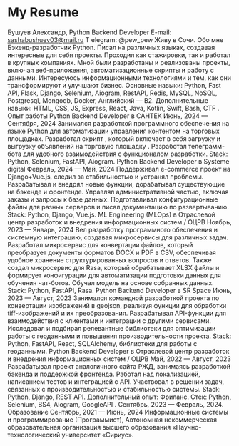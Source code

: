 # My Resume



Бушуев Александр, Python Backend Developer
E-mail: sashabushuev03@mail.ru
T elegram: @pew_pew
Живу в Сочи.
Обо мне
Бэкенд-разработчик Python. Писал на различных языках, создавая интересные для себя проекты.
Проходил как стажировки, так и работал в крупных компаниях. Мной были разработаны и реализованы
проекты, включая веб-приложения, автоматизационные скрипты и работу с данными. Интересуюсь
информационными технологиями и тем, как они трансформируют и улучшают бизнес.
Основные навыки:
Python, Fast API, Flask, Django, Selenium, Aiogram, RestAPI, Redis, MySQL, NoSQL, Postgresql, Mongodb,
Docker, Английский — B2.
Дополнительные навыки:
HTML, CSS, JS, Express, React, Java, Kotlin, Swift, Bash, CTF .
Опыт работы
Python Backend Developer в САНТЕК
Июнь, 2024 — Сентября, 2024
Занимался разработкой программного обеспечения на языке Python для автоматизации управления
контентом на торговых площадках. Разработал скрипт , который включает в себя загрузку и выгрузку
объявлений на торговую площадку . Разработал телеграмм-бота для удобного взаимодействия с
функционалом разработки.
Stack: Python, Selenium, FastAPI, Aiogram.
Python Backend Developer в Systeme digital
Февраль, 2024 — Май, 2024
Поддерживал e-commerce проект на Django+Vue.js, следил за стабильностью и устранял проблемы.
Разрабатывал и внедрял новые функции, дорабатывал существующие на бэкенде и фронтенде. Управлял
административной частью, включая заказы и запросы к базе данных. Подготавливал конфигурационные
файлы для разных серверов и писал документацию по развертыванию.
Stack: Python, Django, Vue.js.
ML Engineering (MLOps) в Отраслевой центр разработок и внедрения
информационных систем / ОЦРВ
Ноябрь, 2023 — Январь, 2024
Вел разработку программного обеспечения и системную интеграцию, создавая микросервисы для
различных задач. Разработал микросервис для конвертации файлов, который преобразует документы
форматов DOCX и PDF в CSV, обеспечивая удобное хранение структурированных вопросов и ответов.
Также создал микросервис для Rasa, который обрабатывает XLSX файлы и формирует конфигурации для
автоматизации подготовки данных для обучения чат-ботов. Обучал модель на основе собранных данных.
Stack: Python, FastAPI, Rasa.
Python Backend Developer в SR Space
Июнь, 2023 — Август, 2023
Занимался командной разработкой проекта по конвертации изображений в geojson, реализуя функции для
обработки tiff-изображений и их преобразования. Разрабатывал API-функции для взаимодействия с
клиентами и интеграции с другими сервисами. Исследовал и подбирал релевантные библиотеки для
оптимизации работы с геоданными и повышения производительности проекта.
Stack: Python, FastAPI, React, SQLAlchemy, библиотеки для работы с геоданными.
Python Backend Developer в Отраслевой центр разработок и внедрения
информационных систем / ОЦРВ
Май, 2022 — Август, 2023
Разрабатывал проект аналогичного сайта РЖД, занимаясь разработкой бэкенда и поддержкой фронтенда.
Работал над локализацией, написанием тестов и интеграцией с API. Участвовал в решении задач,
связанных с производительностью и стабильностью системы.
Stack: Python, Django, REST API.
Дополнительный опыт:
Фриланс. Стек: Python, Selenium, BS4, Aiogram, GoogleAPI . Сентябрь, 2023 — Февраль, 2024.
Образование
Сентябрь, 2021 — Июнь, 2024
Информационные системы и программирование (Программист), Автономная
некоммерческая образовательная организация высшего образования
«Научно-технологический университет «Сириус».
